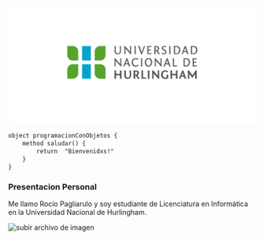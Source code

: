 ![Logo UNAHUR](./assets/UNAHUR.png)


```wollok
object programacionConObjetos { 
    method saludar() { 
        return  "Bienvenidxs!" 
    }
}
```
### Presentacion Personal

Me llamo Rocío Pagliarulo y soy estudiante de Licenciatura en Informática en la Universidad Nacional de Hurlingham.



![subir archivo de imagen](imagen.jpg)
